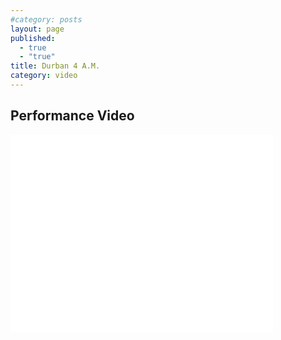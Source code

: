 ```yaml
---
#category: posts
layout: page
published: 
  - true
  - "true"
title: Durban 4 A.M.
category: video
---
```

## Performance Video

<iframe width="420" height="315" src="//www.youtube.com/embed/0X5GlPC_ppg?rel=0" frameborder="0" allowfullscreen></iframe>

